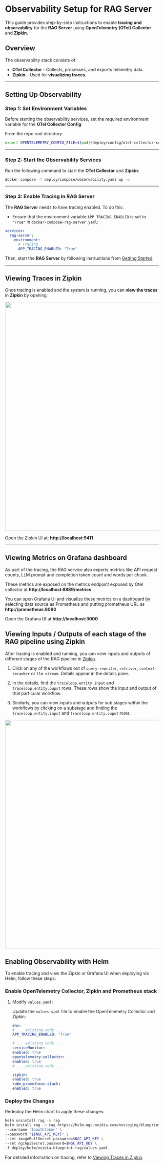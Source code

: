 <!--
  SPDX-FileCopyrightText: Copyright (c) 2025 NVIDIA CORPORATION & AFFILIATES. All rights reserved.
  SPDX-License-Identifier: Apache-2.0
-->

# Observability Setup for RAG Server

This guide provides step-by-step instructions to enable **tracing and observability** for the **RAG Server** using **OpenTelemetry (OTel) Collector** and **Zipkin**.

## Overview
The observability stack consists of:
- **OTel Collector** - Collects, processes, and exports telemetry data.
- **Zipkin** - Used for **visualizing traces**.

---

## Setting Up Observability

### **Step 1: Set Environment Variables**
Before starting the observability services, set the required environment variable for the **OTel Collector Config**:

From the repo root directory

```sh
export OPENTELEMETRY_CONFIG_FILE=$(pwd)/deploy/config/otel-collector-config.yaml
```

---

### **Step 2: Start the Observability Services**
Run the following command to start the **OTel Collector** and **Zipkin**:

```sh
docker compose -f deploy/compose/observability.yaml up -d
```

---

### **Step 3: Enable Tracing in RAG Server**
The **RAG Server** needs to have tracing enabled. To do this:
- Ensure that the environment variable `APP_TRACING_ENABLED` is set to `"True"` in `docker-compose-rag-server.yaml`:

```yaml
services:
  rag-server:
    environment:
      # Tracing
      APP_TRACING_ENABLED: "True"
```

Then, start the **RAG Server** by following instructions from [Getting Started](quickstart.md)

---

## Viewing Traces in Zipkin
Once tracing is enabled and the system is running, you can **view the traces** in **Zipkin** by opening:

  <p align="center">
  <img src="./assets/zipkin_ui.png" width="750">
  </p>

Open the Zipkin UI at: **http://localhost:9411**  


---

## Viewing Metrics on Grafana dashboard

As part of the tracing, the RAG service also exports metrics like API request counts, LLM prompt and completion token count and words per chunk.

These metrics are exposed on the metrics endpoint exposed by Otel collector at **http://localhost:8889/metrics**

You can open Grafana UI and visualize these metrics on a dashboard by selecting data source as Prometheus and putting prometheus URL as **http://prometheus:9090**

Open the Grafana UI at **http://localhost:3000**



## Viewing Inputs / Outputs of each stage of the RAG pipeline using Zipkin

After tracing is enabled and running, you can view inputs and outputs of different stages of the RAG pipeline in [Zipkin](https://zipkin.io/).

1. Click on any of the workflows out of `query-rewriter`, `retriver`, `context-reranker` or `llm-stream`. Details appear in the details pane.

2. In the details, find the `traceloop.entity.input` and `traceloop.entity.ouput` rows. These rows show the input and output of that particular workflow.

3. Similarly, you can view inputs and outputs for sub stages within the workflows by clicking on a substage and finding the `traceloop.entity.input` and `traceloop.entity.ouput` rows.

  <p align="center">
  <img src="./assets/zipkin_ui_labelled.png" width="750">
  </p>


## Enabling Observability with Helm

To enable tracing and view the Zipkin or Grafana UI when deploying via Helm, follow these steps:

### Enable OpenTelemetry Collector, Zipkin and Prometheus stack

1. Modify `values.yaml`:

   Update the `values.yaml` file to enable the OpenTelemetry Collector and Zipkin:

   ```yaml
   env:
   # ... existing code ...
   APP_TRACING_ENABLED: "True"

   # ... existing code ...
   serviceMonitor:
   enabled: true
   opentelemetry-collector:
   enabled: true
   # ... existing code ...

   zipkin:
   enabled: true
   kube-prometheus-stack:
   enabled: true
   ```

### Deploy the Changes

Redeploy the Helm chart to apply these changes:

```sh
helm uninstall rag -n rag
helm install rag -n rag https://helm.ngc.nvidia.com/nvstaging/blueprint/charts/nvidia-blueprint-rag-v2.3.0-rc2.tgz \
--username '$oauthtoken' \
--password "${NGC_API_KEY}" \
--set imagePullSecret.password=$NGC_API_KEY \
--set ngcApiSecret.password=$NGC_API_KEY \
-f deploy/helm/nvidia-blueprint-rag/values.yaml
```

For detailed information on tracing, refer to [Viewing Traces in Zipkin](#viewing-traces-in-zipkin).
